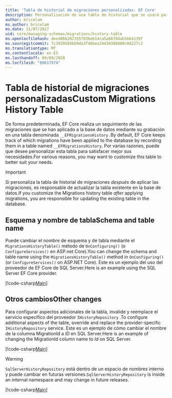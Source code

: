 ```yaml
---
title: 'Tabla de historial de migraciones personalizadas: EF Core'
description: Personalización de una tabla de historial que se usará para las migraciones con Entity Framework Core
author: bricelam
ms.author: bricelam
ms.date: 11/07/2017
uid: core/managing-schemas/migrations/history-table
ms.openlocfilehash: deed86b2023557036eb14ca5a66f04ab5bb4139f
ms.sourcegitcommit: 7c3939504bb9da3f46bea3443638b808c04227c2
ms.translationtype: MT
ms.contentlocale: es-ES
ms.lasthandoff: 09/09/2020
ms.locfileid: "89617974"
---
```

# <a name="custom-migrations-history-table"></a><span data-ttu-id="2d04d-103">Tabla de historial de migraciones personalizadas</span><span class="sxs-lookup"><span data-stu-id="2d04d-103">Custom Migrations History Table</span></span>

<span data-ttu-id="2d04d-104">De forma predeterminada, EF Core realiza un seguimiento de las migraciones que se han aplicado a la base de datos mediante su grabación en una tabla denominada `__EFMigrationsHistory` .</span><span class="sxs-lookup"><span data-stu-id="2d04d-104">By default, EF Core keeps track of which migrations have been applied to the database by recording them in a table named `__EFMigrationsHistory`.</span></span> <span data-ttu-id="2d04d-105">Por varias razones, puede que desee personalizar esta tabla para satisfacer mejor sus necesidades.</span><span class="sxs-lookup"><span data-stu-id="2d04d-105">For various reasons, you may want to customize this table to better suit your needs.</span></span>

> [!IMPORTANT]
> <span data-ttu-id="2d04d-106">Si personaliza la tabla de historial de migraciones *después* de aplicar las migraciones, es responsable de actualizar la tabla existente en la base de datos.</span><span class="sxs-lookup"><span data-stu-id="2d04d-106">If you customize the Migrations history table *after* applying migrations, you are responsible for updating the existing table in the database.</span></span>

## <a name="schema-and-table-name"></a><span data-ttu-id="2d04d-107">Esquema y nombre de tabla</span><span class="sxs-lookup"><span data-stu-id="2d04d-107">Schema and table name</span></span>

<span data-ttu-id="2d04d-108">Puede cambiar el nombre de esquema y de tabla mediante el `MigrationsHistoryTable()` método de `OnConfiguring()` (o `ConfigureServices()` en ASP.net Core).</span><span class="sxs-lookup"><span data-stu-id="2d04d-108">You can change the schema and table name using the `MigrationsHistoryTable()` method in `OnConfiguring()` (or `ConfigureServices()` on ASP.NET Core).</span></span> <span data-ttu-id="2d04d-109">Este es un ejemplo del uso del proveedor de EF Core de SQL Server.</span><span class="sxs-lookup"><span data-stu-id="2d04d-109">Here is an example using the SQL Server EF Core provider.</span></span>

[!code-csharp[Main](../../../../samples/core/Schemas/Migrations/MigrationTableNameContext.cs#TableNameContext)]

## <a name="other-changes"></a><span data-ttu-id="2d04d-110">Otros cambios</span><span class="sxs-lookup"><span data-stu-id="2d04d-110">Other changes</span></span>

<span data-ttu-id="2d04d-111">Para configurar aspectos adicionales de la tabla, invalide y reemplace el servicio específico del proveedor `IHistoryRepository` .</span><span class="sxs-lookup"><span data-stu-id="2d04d-111">To configure additional aspects of the table, override and replace the provider-specific `IHistoryRepository` service.</span></span> <span data-ttu-id="2d04d-112">Este es un ejemplo de cómo cambiar el nombre de la columna MigrationId a *ID* en SQL Server.</span><span class="sxs-lookup"><span data-stu-id="2d04d-112">Here is an example of changing the MigrationId column name to *Id* on SQL Server.</span></span>

[!code-csharp[Main](../../../../samples/core/Schemas/Migrations/MyHistoryRepository.cs#HistoryRepositoryContext)]

> [!WARNING]
> <span data-ttu-id="2d04d-113">`SqlServerHistoryRepository` está dentro de un espacio de nombres interno y puede cambiar en futuras versiones.</span><span class="sxs-lookup"><span data-stu-id="2d04d-113">`SqlServerHistoryRepository` is inside an internal namespace and may change in future releases.</span></span>

[!code-csharp[Main](../../../../samples/core/Schemas/Migrations/MyHistoryRepository.cs#HistoryRepository)]
